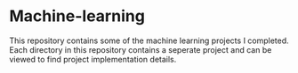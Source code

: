 # Machine-learning

This repository contains some of the machine learning projects I completed. Each directory in this repository contains a seperate project and can be viewed to find project implementation details.
